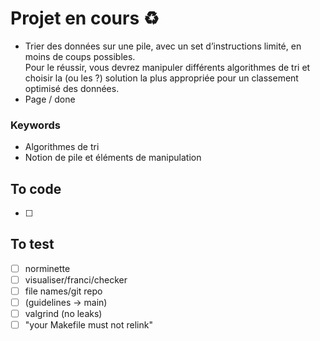 # Projet en cours ♻️
- Trier des données sur une pile, avec un set d’instructions limité, en moins de coups possibles.  
Pour le réussir, vous devrez manipuler différents algorithmes de tri et choisir la (ou les ?) solution la plus appropriée pour un classement optimisé des données. 
- Page / done

### Keywords
- Algorithmes de tri
- Notion de pile et éléments de manipulation

## To code
- [ ] 

## To test
- [ ] norminette
- [ ] visualiser/franci/checker 
- [ ] file names/git repo
- [ ] (guidelines -> main)
- [ ] valgrind (no leaks)
- [ ] "your Makefile must not relink"
